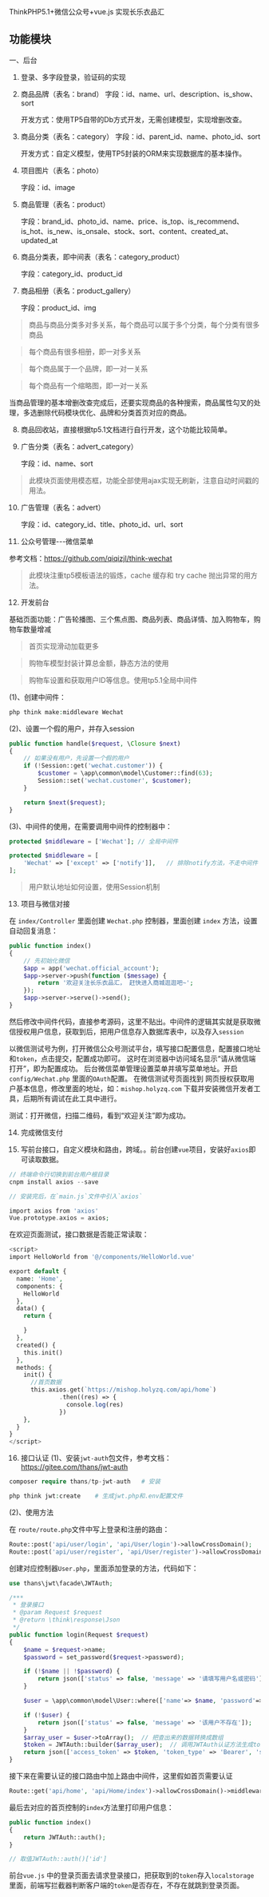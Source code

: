 ThinkPHP5.1+微信公众号+vue.js 实现长乐衣品汇

## 功能模块

一、后台

1. 登录、多字段登录，验证码的实现

2. 商品品牌（表名：brand）
   字段：id、name、url、description、is_show、sort
   
   开发方式：使用TP5自带的Db方式开发，无需创建模型，实现增删改查。
   
3. 商品分类（表名：category）
   字段：id、parent_id、name、photo_id、sort 
    
   开发方式：自定义模型，使用TP5封装的ORM来实现数据库的基本操作。
   
4. 项目图片（表名：photo）

   字段：id、image 
   
5. 商品管理（表名：product）

   字段：brand_id、photo_id、name、price、is_top、is_recommend、is_hot、is_new、is_onsale、stock、sort、content、created_at、updated_at  
   
6. 商品分类表，即中间表（表名：category_product）

   字段：category_id、product_id
   
7. 商品相册（表名：product_gallery）  
 
   字段：product_id、img         
   
> 商品与商品分类多对多关系，每个商品可以属于多个分类，每个分类有很多商品

> 每个商品有很多相册，即一对多关系

> 每个商品属于一个品牌，即一对一关系

> 每个商品有一个缩略图，即一对一关系

当商品管理的基本增删改查完成后，还要实现商品的各种搜索，商品属性勾叉的处理，多选删除代码模块优化、品牌和分类首页对应的商品。

8. 商品回收站，直接根据tp5.1文档进行自行开发，这个功能比较简单。

9. 广告分类（表名：advert_category）

   字段：id、name、sort
   
> 此模块页面使用模态框，功能全部使用ajax实现无刷新，注意自动时间戳的用法。

10. 广告管理（表名：advert） 

    字段：id、category_id、title、photo_id、url、sort
    
11. 公众号管理---微信菜单

参考文档：https://github.com/qiqizjl/think-wechat

> 此模块注重tp5模板语法的锻炼，cache 缓存和 try cache 抛出异常的用方法。


12. 开发前台

基础页面功能：广告轮播图、三个焦点图、商品列表、商品详情、加入购物车，购物车数量增减
    
> 首页实现滑动加载更多
    
> 购物车模型封装计算总金额，静态方法的使用

> 购物车设置和获取用户ID等信息。使用tp5.1全局中间件 

(1)、创建中间件：

```php
php think make:middleware Wechat
```  

(2)、设置一个假的用户，并存入session

```php
public function handle($request, \Closure $next)
{
    // 如果没有用户，先设置一个假的用户
    if (!Session::get('wechat.customer')) {
        $customer = \app\common\model\Customer::find(63);
        Session::set('wechat.customer', $customer);
    }

    return $next($request);
}
```

(3)、中间件的使用，在需要调用中间件的控制器中：

```php
protected $middleware = ['Wechat']; // 全局中间件

protected $middleware = [
    'Wechat' => ['except' => ['notify']],   // 排除notify方法，不走中间件
];
```

> 用户默认地址如何设置，使用Session机制

13. 项目与微信对接

在 `index/Controller` 里面创建 `Wechat.php` 控制器，里面创建 `index` 方法，设置自动回复消息：

```php
public function index()
{
    // 先初始化微信
    $app = app('wechat.official_account');
    $app->server->push(function ($message) {
        return '欢迎关注长乐衣品汇， 赶快进入商城逛逛吧~';
    });
    $app->server->serve()->send();
}
```

然后修改中间件代码，直接参考源码，这里不贴出。中间件的逻辑其实就是获取微信授权用户信息，获取到后，把用户信息存入数据库表中，以及存入`session`

以微信测试号为例，打开微信公众号测试平台，填写接口配置信息，配置接口地址和`token`，点击提交，配置成功即可。
这时在浏览器中访问域名显示“请从微信端打开”，即为配置成功。 后台微信菜单管理设置菜单并填写菜单地址。开启 `config/Wechat.php` 里面的`OAuth`配置。 
在微信测试号页面找到 网页授权获取用户基本信息，修改里面的地址，如：`mishop.holyzq.com`
下载并安装微信开发者工具，后期所有调试在此工具中进行。

测试：打开微信，扫描二维码，看到“欢迎关注”即为成功。

14. 完成微信支付

15. 写前台接口，自定义模块和路由，跨域。。前台创建`vue`项目，安装好`axios`即可读取数据。

```php
// 终端命令行切换到前台用户根目录
cnpm install axios --save

// 安装完后，在`main.js`文件中引入`axios`

import axios from 'axios'
Vue.prototype.axios = axios;
```

在欢迎页面测试，接口数据是否能正常读取：

```php
<script>
import HelloWorld from '@/components/HelloWorld.vue'

export default {
  name: 'Home',
  components: {
    HelloWorld
  },
  data() {
    return {

    }
  },
  created() {
    this.init()
  },
  methods: {
    init() {
      //首页数据
      this.axios.get(`https://mishop.holyzq.com/api/home`)
              .then((res) => {
                console.log(res)
              })
    },
  }
}
</script>
```

16. 接口认证
(1)、安装`jwt-auth`包文件，参考文档：https://gitee.com/thans/jwt-auth

```php
composer require thans/tp-jwt-auth   # 安装

php think jwt:create    # 生成jwt.php和.env配置文件
```

(2)、使用方法

在 `route/route.php`文件中写上登录和注册的路由：

```php
Route::post('api/user/login', 'api/User/login')->allowCrossDomain();    // 后面的方法是允许跨域
Route::post('api/user/register', 'api/User/register')->allowCrossDomain();
```

创建对应控制器`User.php`，里面添加登录的方法，代码如下：

```php
use thans\jwt\facade\JWTAuth;

/***
 * 登录接口
 * @param Request $request
 * @return \think\response\Json
 */
public function login(Request $request)
{
    $name = $request->name;
    $password = set_password($request->password);

    if (!$name || !$password) {
        return json(['status' => false, 'message' => '请填写用户名或密码']);
    }

    $user = \app\common\model\User::where(['name'=> $name, 'password'=> $password])->find();

    if (!$user) {
        return json(['status' => false, 'message' => '该用户不存在']);
    }
    $array_user = $user->toArray();  // 把查出来的数据转换成数组
    $token = JWTAuth::builder($array_user);  // 调用JWTAuth认证方法生成token
    return json(['access_token' => $token, 'token_type' => 'Bearer', 'status' => true, 'message' => '登录成功']);
}
```

接下来在需要认证的接口路由中加上路由中间件，这里假如首页需要认证

```php
Route::get('api/home', 'api/Home/index')->allowCrossDomain()->middleware(thans\jwt\middleware\JWTAuth::class); // 首页
```

最后去对应的首页控制的`index`方法里打印用户信息：

```php
public function index()
{
    return JWTAuth::auth();
}

// 取值JWTAuth::auth()['id']
```

前台`vue.js` 中的登录页面去请求登录接口，把获取到的`token`存入`localstorage`里面，前端写拦截器判断客户端的`token`是否存在，不存在就跳到登录页面。















    